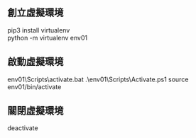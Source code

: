 ## 創立虛擬環境
pip3 install virtualenv                                                               
python -m virtualenv env01                                                           

## 啟動虛擬環境
env01\Scripts\activate.bat
.\env01\Scripts\Activate.ps1
source env01/bin/activate

## 關閉虛擬環境
deactivate
